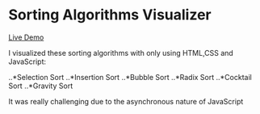 # Sorting Algorithms Visualizer

[Live Demo](https://barisayyildiz.github.io/Sorting-Algorithms-Visualizer/)

I visualized these sorting algorithms with only using HTML,CSS and JavaScript:

..*Selection Sort
..*Insertion Sort
..*Bubble Sort
..*Radix Sort
..*Cocktail Sort
..*Gravity Sort

It was really challenging due to the asynchronous nature of JavaScript
